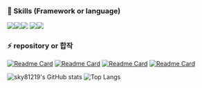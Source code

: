 
<h3> 📕 Skills (Framework or language)</h3>
<img src="https://img.shields.io/badge/python-3776AB?style=flat-square&logo=python&logoColor=yellow"/><img src="https://img.shields.io/badge/scala-DC322F?style=flat-square&logo=scala&logoColor=black"/><img src="https://img.shields.io/badge/keras-D00000?style=flat-square&logo=keras&logoColor=white"/> <img src="https://img.shields.io/badge/tensorflow-FF6F00?style=flat-square&logo=tensorflow&logoColor=orange"/><img src="https://img.shields.io/badge/apache spark-E25A1C?style=flat-square&logo=apache spark&logoColor=white"/>  


<h3>⚡ repository or 합작</h3>

[![Readme Card](https://github-readme-stats.vercel.app/api/pin/?username=sky81219&repo=CrawlingAnalysis&show_owner=true&theme=dracula)](https://github.com/sky81219/CrawlingAnalysis)
[![Readme Card](https://github-readme-stats.vercel.app/api/pin/?username=sky81219&repo=EMG_classification&show_owner=true&theme=dracula)](https://github.com/sky81219/EMG_classification)
[![Readme Card](https://github-readme-stats.vercel.app/api/pin/?username=sky81219&repo=ICBM&show_owner=true&theme=dracula)](https://github.com/sky81219/ICBM)
[![Readme Card](https://github-readme-stats.vercel.app/api/pin/?username=sky81219&repo=aiker&show_owner=true&theme=dracula)](https://github.com/sky81219/aiker)


![sky81219's GitHub stats](https://github-readme-stats.vercel.app/api?username=sky81219&show_icons=true&line_height=24&theme=synthwave&hide=stars&count_private=true)
![Top Langs](https://github-readme-stats.vercel.app/api/top-langs/?username=sky81219&layout=compact&theme=synthwave)
